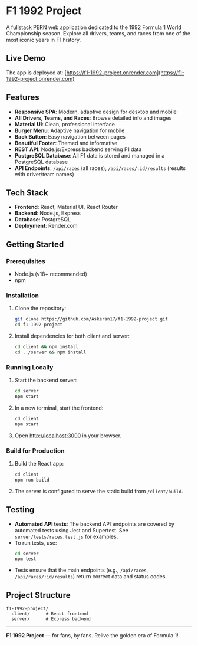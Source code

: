 # F1 1992 Project

A fullstack PERN web application dedicated to the 1992 Formula 1 World Championship season. Explore all drivers, teams, and races from one of the most iconic years in F1 history.

## Live Demo
The app is deployed at: [https://f1-1992-project.onrender.com](https://f1-1992-project.onrender.com)

## Features
- **Responsive SPA**: Modern, adaptive design for desktop and mobile
- **All Drivers, Teams, and Races**: Browse detailed info and images
- **Material UI**: Clean, professional interface
- **Burger Menu**: Adaptive navigation for mobile
- **Back Button**: Easy navigation between pages
- **Beautiful Footer**: Themed and informative
- **REST API**: Node.js/Express backend serving F1 data
- **PostgreSQL Database**: All F1 data is stored and managed in a PostgreSQL database
- **API Endpoints**: `/api/races` (all races), `/api/races/:id/results` (results with driver/team names)

## Tech Stack
- **Frontend**: React, Material UI, React Router
- **Backend**: Node.js, Express
- **Database**: PostgreSQL
- **Deployment**: Render.com

## Getting Started

### Prerequisites
- Node.js (v18+ recommended)
- npm

### Installation
1. Clone the repository:
   ```bash
   git clone https://github.com/Askeran17/f1-1992-project.git
   cd f1-1992-project
   ```
2. Install dependencies for both client and server:
   ```bash
   cd client && npm install
   cd ../server && npm install
   ```

### Running Locally
1. Start the backend server:
   ```bash
   cd server
   npm start
   ```
2. In a new terminal, start the frontend:
   ```bash
   cd client
   npm start
   ```
3. Open [http://localhost:3000](http://localhost:3000) in your browser.

### Build for Production
1. Build the React app:
   ```bash
   cd client
   npm run build
   ```
2. The server is configured to serve the static build from `/client/build`.

## Testing

- **Automated API tests**: The backend API endpoints are covered by automated tests using Jest and Supertest. See `server/tests/races.test.js` for examples.
- To run tests, use:
  ```sh
  cd server
  npm test
  ```
- Tests ensure that the main endpoints (e.g., `/api/races`, `/api/races/:id/results`) return correct data and status codes.

## Project Structure
```
f1-1992-project/
  client/      # React frontend
  server/      # Express backend
```

---

**F1 1992 Project** — for fans, by fans. Relive the golden era of Formula 1!
